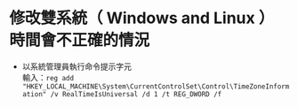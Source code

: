 # 修改雙系統（ Windows and Linux ）時間會不正確的情況

* 以系統管理員執行命令提示字元  
  輸入：`reg add "HKEY_LOCAL_MACHINE\System\CurrentControlSet\Control\TimeZoneInformation" /v RealTimeIsUniversal /d 1 /t REG_DWORD /f`
